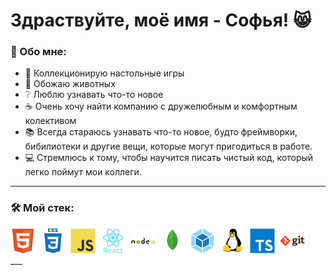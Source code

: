 Здраствуйте, моё имя - Софья! :smile_cat:
===

### :thought_balloon: Обо мне:
- :game_die: Коллекционирую настольные игры
- :feet: Обожаю животных
- :grey_question: Люблю узнавать что-то новое
- :coffee: Очень хочу найти компанию с дружелюбным и комфортным колективом
- :books: Всегда стараюсь узнавать что-то новое, будто фреймворки, бибилиотеки и другие вещи, которые могут пригодиться в работе.
- :computer: Стремлюсь к тому, чтобы научится писать чистый код, который легко поймут мои коллеги.
___

### :hammer_and_wrench: Мой стек:

<div>
  <img src="https://github.com/devicons/devicon/blob/master/icons/html5/html5-original.svg" title="HTML5" alt="HTML" width="40" height="40"/>&nbsp;
  <img src="https://github.com/devicons/devicon/blob/master/icons/css3/css3-plain-wordmark.svg"  title="CSS3" alt="CSS" width="40" height="40"/>&nbsp;
  <img src="https://github.com/devicons/devicon/blob/master/icons/javascript/javascript-original.svg" title="JavaScript" alt="JavaScript" width="40" height="40"/>&nbsp;
  <img src="https://github.com/devicons/devicon/blob/master/icons/react/react-original-wordmark.svg" title="React" alt="React" width="40" height="40"/>&nbsp;
  <img src="https://github.com/devicons/devicon/blob/master/icons/nodejs/nodejs-original-wordmark.svg" title="NodeJS" alt="NodeJS" width="40" height="40"/>&nbsp;
  <img src="https://github.com/devicons/devicon/blob/master/icons/mongodb/mongodb-original.svg" title="MongoBd" alt="MongoBd" width="40" height="40"/>&nbsp;
  <img src="https://github.com/devicons/devicon/blob/master/icons/webpack/webpack-original.svg" title="webpack" alt="webpack" width="40" height="40"/>&nbsp;
  <img src="https://github.com/devicons/devicon/blob/master/icons/linux/linux-original.svg" title="linux" alt="linux" width="40" height="40"/>&nbsp;
  <img src="https://github.com/devicons/devicon/blob/master/icons/typescript/typescript-original.svg" title="typescript" alt="typescript" width="40" height="40"/>&nbsp;
  <img src="https://github.com/devicons/devicon/blob/master/icons/git/git-original-wordmark.svg" title="Git" **alt="Git" width="40" height="40"/>
</div>
 ___
